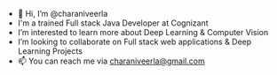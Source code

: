 - 👋 Hi, I’m @charaniveerla
- I'm a trained Full stack Java Developer at Cognizant
- I’m interested to learn more about Deep Learning & Computer Vision
- I’m looking to collaborate on Full stack web applications & Deep Learning Projects
- 📫 You can reach me via charaniveerla@gmail.com

<!---
charaniveerla/charaniveerla is a ✨ special ✨ repository because its `README.md` (this file) appears on your GitHub profile.
You can click the Preview link to take a look at your changes.
--->
